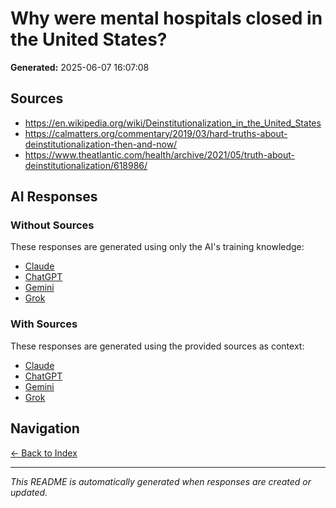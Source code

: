 # Why were mental hospitals closed in the United States?

**Generated:** 2025-06-07 16:07:08

## Sources

* https://en.wikipedia.org/wiki/Deinstitutionalization_in_the_United_States
* https://calmatters.org/commentary/2019/03/hard-truths-about-deinstitutionalization-then-and-now/
* https://www.theatlantic.com/health/archive/2021/05/truth-about-deinstitutionalization/618986/


## AI Responses

### Without Sources
These responses are generated using only the AI's training knowledge:

- [Claude](response-claude-default.md)
- [ChatGPT](response-chatgpt-default.md)
- [Gemini](response-gemini-default.md)
- [Grok](response-grok-default.md)

### With Sources
These responses are generated using the provided sources as context:

- [Claude](response-claude-sources.md)
- [ChatGPT](response-chatgpt-sources.md)
- [Gemini](response-gemini-sources.md)
- [Grok](response-grok-sources.md)

## Navigation

[← Back to Index](../README.md)

---

*This README is automatically generated when responses are created or updated.*
